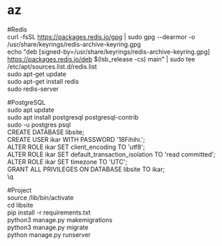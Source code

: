 # az
#Redis<br/>
curl -fsSL https://packages.redis.io/gpg | sudo gpg --dearmor -o /usr/share/keyrings/redis-archive-keyring.gpg<br/>
echo "deb [signed-by=/usr/share/keyrings/redis-archive-keyring.gpg] https://packages.redis.io/deb $(lsb_release -cs) main" | sudo tee /etc/apt/sources.list.d/redis.list<br/>
sudo apt-get update<br/>
sudo apt-get install redis<br/>
sudo redis-server<br/>


#PostgreSQL<br/>
sudo apt update<br/>
sudo apt install postgresql postgresql-contrib<br/>
sudo -u postgres psql<br/>
CREATE DATABASE libsite;<br/>
CREATE USER ikar WITH PASSWORD '18Fihihi.';<br/>
ALTER ROLE ikar SET client_encoding TO 'utf8';<br/>
ALTER ROLE ikar SET default_transaction_isolation TO 'read committed';<br/>
ALTER ROLE ikar SET timezone TO 'UTC';<br/>
GRANT ALL PRIVILEGES ON DATABASE libsite TO ikar;<br/>
\q<br/>


#Project<br/>
source /lib/bin/activate<br/>
cd libsite<br/>
pip install -r requirements.txt<br/>
python3 manage.py makemigrations <br/>
python3 manage.py migrate<br/>
python manage.py runserver  <br/>
